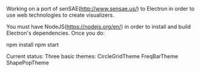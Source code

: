 Working on a port of senSAE(http://www.sensae.us/) to Electron in order to use web technologies to create visualizers.

You must have NodeJS(https://nodejs.org/en/) in order to install and build Electron's dependencies. Once you do:

npm install 
npm start

Current status:
Three basic themes:
CircleGridTheme
FreqBarTheme
ShapePopTheme
